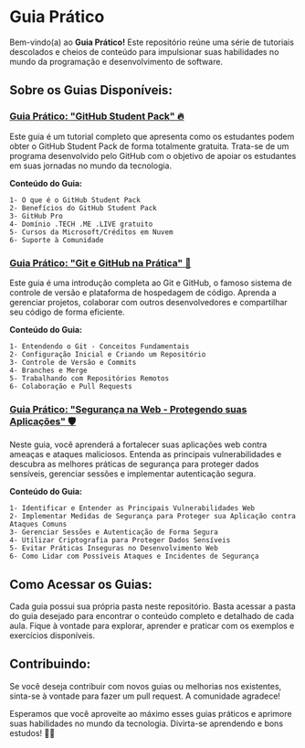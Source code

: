 # Guia Prático

Bem-vindo(a) ao **Guia Prático!** Este repositório reúne uma série de tutoriais descolados e cheios de conteúdo para impulsionar suas habilidades no mundo da programação e desenvolvimento de software.

## Sobre os Guias Disponíveis:
### [Guia Prático: "GitHub Student Pack" 🔥](./GitHubStudentPack)
Este guia é um tutorial completo que apresenta como os estudantes podem obter o GitHub Student Pack de forma totalmente gratuita. Trata-se de um programa desenvolvido pelo GitHub com o objetivo de apoiar os estudantes em suas jornadas no mundo da tecnologia.

**Conteúdo do Guia:**

```
1- O que é o GitHub Student Pack
2- Benefícios do GitHub Student Pack
3- GitHub Pro
4- Domínio .TECH .ME .LIVE gratuito
5- Cursos da Microsoft/Créditos em Nuvem
6- Suporte à Comunidade
```

### [Guia Prático: "Git e GitHub na Prática" 🚀](./GitTutorial)
Este guia é uma introdução completa ao Git e GitHub, o famoso sistema de controle de versão e plataforma de hospedagem de código. Aprenda a gerenciar projetos, colaborar com outros desenvolvedores e compartilhar seu código de forma eficiente.

**Conteúdo do Guia:**

```
1- Entendendo o Git - Conceitos Fundamentais
2- Configuração Inicial e Criando um Repositório
3- Controle de Versão e Commits
4- Branches e Merge
5- Trabalhando com Repositórios Remotos
6- Colaboração e Pull Requests
```

### [Guia Prático: "Segurança na Web - Protegendo suas Aplicações" 🛡️](./WebSecurity)
Neste guia, você aprenderá a fortalecer suas aplicações web contra ameaças e ataques maliciosos. Entenda as principais vulnerabilidades e descubra as melhores práticas de segurança para proteger dados sensíveis, gerenciar sessões e implementar autenticação segura.

**Conteúdo do Guia:**

```
1- Identificar e Entender as Principais Vulnerabilidades Web
2- Implementar Medidas de Segurança para Proteger sua Aplicação contra Ataques Comuns
3- Gerenciar Sessões e Autenticação de Forma Segura
4- Utilizar Criptografia para Proteger Dados Sensíveis
5- Evitar Práticas Inseguras no Desenvolvimento Web
6- Como Lidar com Possíveis Ataques e Incidentes de Segurança
```

## Como Acessar os Guias:
Cada guia possui sua própria pasta neste repositório. Basta acessar a pasta do guia desejado para encontrar o conteúdo completo e detalhado de cada aula. Fique à vontade para explorar, aprender e praticar com os exemplos e exercícios disponíveis.


## Contribuindo:
Se você deseja contribuir com novos guias ou melhorias nos existentes, sinta-se à vontade para fazer um pull request. A comunidade agradece!

Esperamos que você aproveite ao máximo esses guias práticos e aprimore suas habilidades no mundo da tecnologia. Divirta-se aprendendo e bons estudos! 🚀😄
